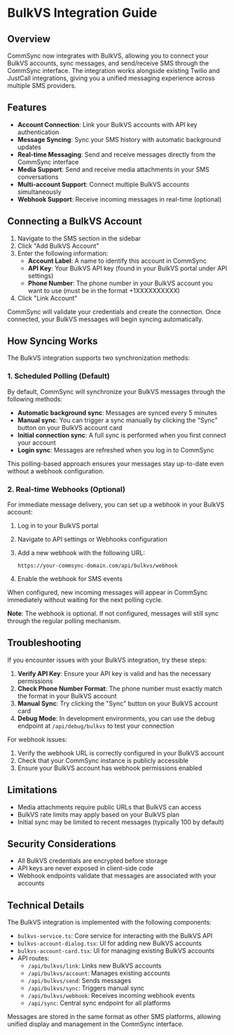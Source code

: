 # BulkVS Integration Guide

## Overview

CommSync now integrates with BulkVS, allowing you to connect your BulkVS accounts, sync messages, and send/receive SMS through the CommSync interface. The integration works alongside existing Twilio and JustCall integrations, giving you a unified messaging experience across multiple SMS providers.

## Features

- **Account Connection**: Link your BulkVS accounts with API key authentication
- **Message Syncing**: Sync your SMS history with automatic background updates
- **Real-time Messaging**: Send and receive messages directly from the CommSync interface
- **Media Support**: Send and receive media attachments in your SMS conversations
- **Multi-account Support**: Connect multiple BulkVS accounts simultaneously
- **Webhook Support**: Receive incoming messages in real-time (optional)

## Connecting a BulkVS Account

1. Navigate to the SMS section in the sidebar
2. Click "Add BulkVS Account"
3. Enter the following information:
   - **Account Label**: A name to identify this account in CommSync
   - **API Key**: Your BulkVS API key (found in your BulkVS portal under API settings)
   - **Phone Number**: The phone number in your BulkVS account you want to use (must be in the format +1XXXXXXXXXX)
4. Click "Link Account"

CommSync will validate your credentials and create the connection. Once connected, your BulkVS messages will begin syncing automatically.

## How Syncing Works

The BulkVS integration supports two synchronization methods:

### 1. Scheduled Polling (Default)

By default, CommSync will synchronize your BulkVS messages through the following methods:

- **Automatic background sync**: Messages are synced every 5 minutes
- **Manual sync**: You can trigger a sync manually by clicking the "Sync" button on your BulkVS account card
- **Initial connection sync**: A full sync is performed when you first connect your account
- **Login sync**: Messages are refreshed when you log in to CommSync

This polling-based approach ensures your messages stay up-to-date even without a webhook configuration.

### 2. Real-time Webhooks (Optional)

For immediate message delivery, you can set up a webhook in your BulkVS account:

1. Log in to your BulkVS portal
2. Navigate to API settings or Webhooks configuration
3. Add a new webhook with the following URL:

   ```
   https://your-commsync-domain.com/api/bulkvs/webhook
   ```

4. Enable the webhook for SMS events

When configured, new incoming messages will appear in CommSync immediately without waiting for the next polling cycle.

**Note**: The webhook is optional. If not configured, messages will still sync through the regular polling mechanism.

## Troubleshooting

If you encounter issues with your BulkVS integration, try these steps:

1. **Verify API Key**: Ensure your API key is valid and has the necessary permissions
2. **Check Phone Number Format**: The phone number must exactly match the format in your BulkVS account
3. **Manual Sync**: Try clicking the "Sync" button on your BulkVS account card
4. **Debug Mode**: In development environments, you can use the debug endpoint at `/api/debug/bulkvs` to test your connection

For webhook issues:

1. Verify the webhook URL is correctly configured in your BulkVS account
2. Check that your CommSync instance is publicly accessible
3. Ensure your BulkVS account has webhook permissions enabled

## Limitations

- Media attachments require public URLs that BulkVS can access
- BulkVS rate limits may apply based on your BulkVS plan
- Initial sync may be limited to recent messages (typically 100 by default)

## Security Considerations

- All BulkVS credentials are encrypted before storage
- API keys are never exposed in client-side code
- Webhook endpoints validate that messages are associated with your accounts

## Technical Details

The BulkVS integration is implemented with the following components:

- `bulkvs-service.ts`: Core service for interacting with the BulkVS API
- `bulkvs-account-dialog.tsx`: UI for adding new BulkVS accounts
- `bulkvs-account-card.tsx`: UI for managing existing BulkVS accounts
- API routes:
  - `/api/bulkvs/link`: Links new BulkVS accounts
  - `/api/bulkvs/account`: Manages existing accounts
  - `/api/bulkvs/send`: Sends messages
  - `/api/bulkvs/sync`: Triggers manual sync
  - `/api/bulkvs/webhook`: Receives incoming webhook events
  - `/api/sync`: Central sync endpoint for all platforms

Messages are stored in the same format as other SMS platforms, allowing unified display and management in the CommSync interface.
